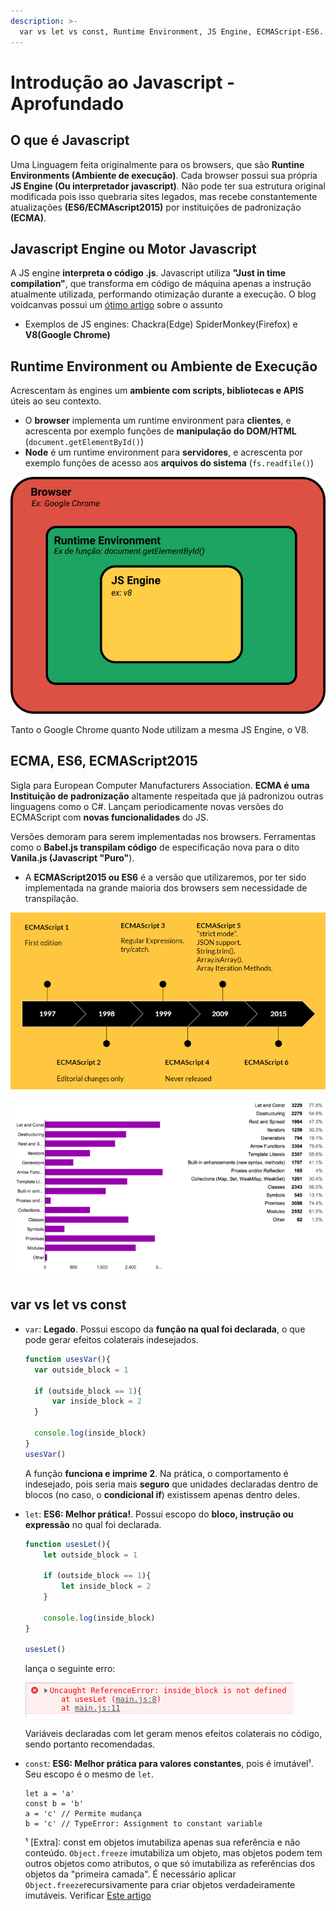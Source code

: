 ```yaml
---
description: >-
  var vs let vs const, Runtime Environment, JS Engine, ECMAScript-ES6. Capítulo destinado a uma explicação mais minuciosa sobre o Javascript. Recomendado para leitores intermediários ou que já programam em outras linguagens.
---
```


# Introdução ao Javascript - Aprofundado

## O que é Javascript
Uma Linguagem feita originalmente para os browsers, que são **Runtine Environments \(Ambiente de execução\)**. Cada browser possui sua própria **JS Engine \(Ou interpretador javascript\)**. Não pode ter sua estrutura original modificada pois isso quebraria sites legados, mas recebe constantemente atualizações **\(ES6/ECMAscript2015\)** por instituições de padronização **\(ECMA\)**.

## Javascript Engine ou Motor Javascript

A JS engine **interpreta o código .js**. Javascript utiliza **"Just in time compilation"**, que transforma em código de máquina apenas a instrução atualmente utilizada, performando otimização durante a execução. O blog voidcanvas possui um [ótimo artigo](https://www.google.com/url?q=https://www.voidcanvas.com/is-javascript-really-interpreted-or-compiled-language/) sobre o assunto

* Exemplos de JS engines: Chackra\(Edge\) SpiderMonkey\(Firefox\) e **V8\(Google Chrome\)**

## Runtime Environment ou Ambiente de Execução

Acrescentam às engines um **ambiente com scripts, bibliotecas e APIS** úteis ao seu contexto.

* O **browser** implementa um runtime environment para **clientes**, e acrescenta por exemplo funções de **manipulação do DOM/HTML** \(`document.getElementById()`\)
* **Node** é um runtime environment para **servidores**, e acrescenta por exemplo funções de acesso aos **arquivos do sistema** \(`fs.readfile()`\)

![Runtime Environment](../../.gitbook/assets/js_intro_img1.png)

Tanto o Google Chrome quanto Node utilizam a mesma JS Engine, o V8.

## ECMA, ES6, ECMAScript2015

Sigla para European Computer Manufacturers Association. **ECMA é uma Instituição de padronização** altamente respeitada que já padronizou outras linguagens como o C\#. Lançam periodicamente novas versões do ECMAScript com **novas funcionalidades** do JS.

Versões demoram para serem implementadas nos browsers. Ferramentas como o **Babel.js transpilam código** de especificação nova para o dito **Vanila.js \(Javascript "Puro"**\).

* A **ECMAScript2015 ou ES6** é a versão que utilizaremos, por ter sido implementada na grande maioria dos browsers sem necessidade de transpilação.

![Imagem de Kostas Diakogiannis](../../.gitbook/assets/js_intro_img2.png)

![Funcionalidades mais &#xFA;teis do ES6 de acordo com 5000 programadores. Pesquisa de Nicol&#xE1;s Bevacqua](../../.gitbook/assets/js_intro_img3.png)

## var vs let vs const
* `var`: **Legado**. Possui escopo da **função na qual foi declarada**, o que pode gerar efeitos colaterais indesejados.

  ```javascript
  function usesVar(){
    var outside_block = 1

    if (outside_block == 1){
        var inside_block = 2
    }

    console.log(inside_block)
  }
  usesVar()
  ```

  A função **funciona e imprime 2**. Na prática, o comportamento é indesejado, pois seria mais **seguro** que unidades declaradas dentro de blocos \(no caso, o **condicional if**\) existissem apenas dentro deles.

* `let`: **ES6: Melhor prática!**. Possui escopo do **bloco, instrução ou expressão** no qual foi declarada.

  ```javascript
  function usesLet(){
      let outside_block = 1

      if (outside_block == 1){
          let inside_block = 2
      }

      console.log(inside_block)
  }

  usesLet()
  ```

  lança o seguinte erro:

  ![](../../.gitbook/assets/js_intro_img6%20%281%29.png)

  Variáveis declaradas com let geram menos efeitos colaterais no código, sendo portanto recomendadas.

* `const`: **ES6: Melhor prática para valores constantes**, pois é imutável¹. Seu escopo é o mesmo de `let`.

  ```text
  let a = 'a'
  const b = 'b'
  a = 'c' // Permite mudança
  b = 'c' // TypeError: Assignment to constant variable
  ```

  ¹ \[Extra\]: const em objetos imutabiliza apenas sua referência e não conteúdo. `Object.freeze` imutabiliza um objeto, mas objetos podem tem outros objetos como atributos, o que só imutabiliza as referências dos objetos da "primeira camada". É necessário aplicar `Object.freeze`recursivamente para criar objetos verdadeiramente imutáveis. Verificar [Este artigo](https://stackoverflow.com/questions/34776846/how-to-freeze-nested-objects-in-javascript)
